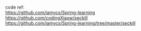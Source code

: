 
code ref:<br>
https://github.com/iamycx/Spring-learning<br>
https://github.com/codingXiaxw/seckill<br>
https://github.com/iamycx/Spring-learning/tree/master/seckill<br>
<br>
